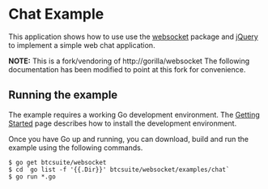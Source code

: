 # Chat Example

This application shows how to use use the
[websocket](https://btcsuite/websocket) package and
[jQuery](http://jquery.com) to implement a simple web chat application.

**NOTE:** This is a fork/vendoring of http://gorilla/websocket
The following documentation has been modified to point at this fork for
convenience.

## Running the example

The example requires a working Go development environment. The [Getting
Started](http://golang.org/doc/install) page describes how to install the
development environment.

Once you have Go up and running, you can download, build and run the example
using the following commands.

    $ go get btcsuite/websocket
    $ cd `go list -f '{{.Dir}}' btcsuite/websocket/examples/chat`
    $ go run *.go

